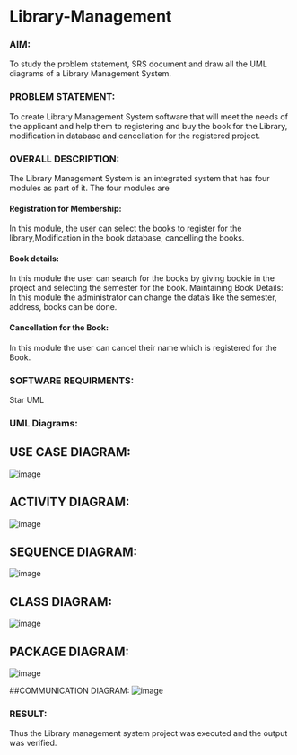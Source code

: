 # Library-Management
### AIM:
To study the problem statement, SRS document and draw all the UML diagrams of a Library Management System.
### PROBLEM STATEMENT:
To create Library Management System software that will meet the needs of the applicant
and help them to registering and buy the book for the Library, modification in database and
cancellation for the registered project.
### OVERALL DESCRIPTION:
The Library Management System is an integrated system that has four modules as part of
it. The four modules are
#### Registration for Membership:
In this module, the user can select the books to register for the library,Modification in the book
database, cancelling the books.
#### Book details:
In this module the user can search for the books by giving bookie in the project and selecting
the semester for the book.
Maintaining Book Details:
In this module the administrator can change the data’s like the semester, address, books can be
done.
#### Cancellation for the Book:
In this module the user can cancel their name which is registered for the Book.
### SOFTWARE REQUIRMENTS:
Star UML
### UML Diagrams:

## USE CASE DIAGRAM:
![image](https://github.com/user-attachments/assets/b3571c64-5b5c-4c2a-84b7-8a408594a146)

## ACTIVITY DIAGRAM:
![image](https://github.com/user-attachments/assets/e441201d-d152-4ebd-a217-2c40d0186854)

## SEQUENCE DIAGRAM:
![image](https://github.com/user-attachments/assets/45dd4858-c44c-434b-9520-9ac6ee68e003)

## CLASS DIAGRAM:
![image](https://github.com/user-attachments/assets/75f1ec91-75e2-4eb8-824f-473cda0e66fd)

## PACKAGE DIAGRAM:
![image](https://github.com/user-attachments/assets/8ef79cbf-bdfd-4692-b742-afafde9bb7e9)

##COMMUNICATION DIAGRAM:
![image](https://github.com/user-attachments/assets/399c0b11-79e7-4b96-bc6d-fa39437b7556)


### RESULT:
Thus the Library management system project was executed and the output was verified.
